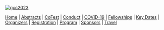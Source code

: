 
<div class="trim-p">

[![gcc2023](/images/events/gcc2023/au-gcc-banner.png)](/events/gcc2023/)

</div>
<div class="linkbox-horizontal trim-p">

[Home](/events/gcc2023/) |
[Abstracts](/events/gcc2023/abstracts/) |
[CoFest](/events/gcc2023/cofest/) |
[Conduct](/events/gcc2023/conduct/) |
[COVID-19](/events/gcc2023/covid19/) |
[Fellowships](/events/gcc2023/fellowships/) |
[Key Dates](/events/gcc2023/key-dates/) |
[Organizers](/events/gcc2023/organizers/) |
[Registration](/events/gcc2023/register/) |
[Program](/events/gcc2023/schedule/) |
[Sponsors](/events/gcc2023/sponsors/) |
[Travel](/events/gcc2023/travel/)

</div>
